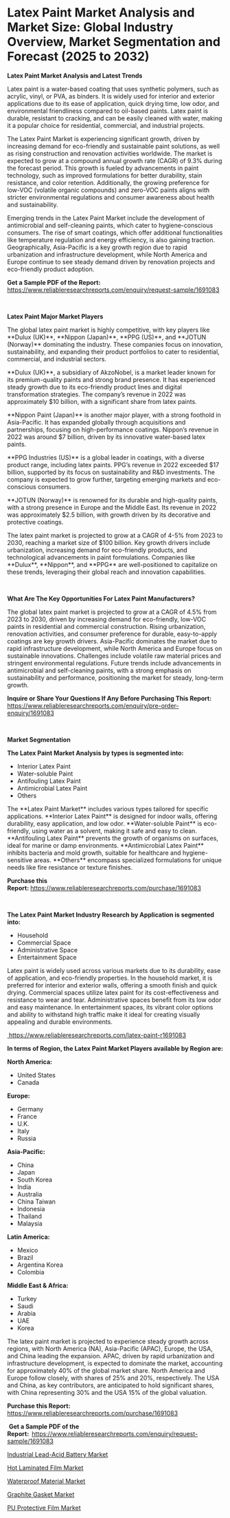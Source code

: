 <p><h1>Latex Paint Market Analysis and Market Size: Global Industry Overview, Market Segmentation and Forecast (2025 to 2032)</h1></p><p><strong>Latex Paint Market Analysis and Latest Trends</strong></p>
<p><p>Latex paint is a water-based coating that uses synthetic polymers, such as acrylic, vinyl, or PVA, as binders. It is widely used for interior and exterior applications due to its ease of application, quick drying time, low odor, and environmental friendliness compared to oil-based paints. Latex paint is durable, resistant to cracking, and can be easily cleaned with water, making it a popular choice for residential, commercial, and industrial projects.</p><p>The Latex Paint Market is experiencing significant growth, driven by increasing demand for eco-friendly and sustainable paint solutions, as well as rising construction and renovation activities worldwide. The market is expected to grow at a compound annual growth rate (CAGR) of 9.3% during the forecast period. This growth is fueled by advancements in paint technology, such as improved formulations for better durability, stain resistance, and color retention. Additionally, the growing preference for low-VOC (volatile organic compounds) and zero-VOC paints aligns with stricter environmental regulations and consumer awareness about health and sustainability.</p><p>Emerging trends in the Latex Paint Market include the development of antimicrobial and self-cleaning paints, which cater to hygiene-conscious consumers. The rise of smart coatings, which offer additional functionalities like temperature regulation and energy efficiency, is also gaining traction. Geographically, Asia-Pacific is a key growth region due to rapid urbanization and infrastructure development, while North America and Europe continue to see steady demand driven by renovation projects and eco-friendly product adoption.</p></p>
<p><strong>Get a Sample PDF of the Report:&nbsp;</strong> <a href="https://www.reliableresearchreports.com/enquiry/request-sample/1691083?utm_campaign=24&utm_medium=2&utm_source=Github&utm_content=ia&utm_term=24012025&utm_id=latex-paint">https://www.reliableresearchreports.com/enquiry/request-sample/1691083</a></p>
<p>&nbsp;</p>
<p><strong>Latex Paint Major Market Players</strong></p>
<p><p>The global latex paint market is highly competitive, with key players like **Dulux (UK)**, **Nippon (Japan)**, **PPG (US)**, and **JOTUN (Norway)** dominating the industry. These companies focus on innovation, sustainability, and expanding their product portfolios to cater to residential, commercial, and industrial sectors.</p><p>**Dulux (UK)**, a subsidiary of AkzoNobel, is a market leader known for its premium-quality paints and strong brand presence. It has experienced steady growth due to its eco-friendly product lines and digital transformation strategies. The company’s revenue in 2022 was approximately $10 billion, with a significant share from latex paints.</p><p>**Nippon Paint (Japan)** is another major player, with a strong foothold in Asia-Pacific. It has expanded globally through acquisitions and partnerships, focusing on high-performance coatings. Nippon’s revenue in 2022 was around $7 billion, driven by its innovative water-based latex paints.</p><p>**PPG Industries (US)** is a global leader in coatings, with a diverse product range, including latex paints. PPG’s revenue in 2022 exceeded $17 billion, supported by its focus on sustainability and R&D investments. The company is expected to grow further, targeting emerging markets and eco-conscious consumers.</p><p>**JOTUN (Norway)** is renowned for its durable and high-quality paints, with a strong presence in Europe and the Middle East. Its revenue in 2022 was approximately $2.5 billion, with growth driven by its decorative and protective coatings.</p><p>The latex paint market is projected to grow at a CAGR of 4-5% from 2023 to 2030, reaching a market size of $100 billion. Key growth drivers include urbanization, increasing demand for eco-friendly products, and technological advancements in paint formulations. Companies like **Dulux**, **Nippon**, and **PPG** are well-positioned to capitalize on these trends, leveraging their global reach and innovation capabilities.</p></p>
<p>&nbsp;</p>
<p><strong>What Are The Key Opportunities For Latex Paint Manufacturers?</strong></p>
<p><p>The global latex paint market is projected to grow at a CAGR of 4.5% from 2023 to 2030, driven by increasing demand for eco-friendly, low-VOC paints in residential and commercial construction. Rising urbanization, renovation activities, and consumer preference for durable, easy-to-apply coatings are key growth drivers. Asia-Pacific dominates the market due to rapid infrastructure development, while North America and Europe focus on sustainable innovations. Challenges include volatile raw material prices and stringent environmental regulations. Future trends include advancements in antimicrobial and self-cleaning paints, with a strong emphasis on sustainability and performance, positioning the market for steady, long-term growth.</p></p>
<p><strong>Inquire or Share Your Questions If Any Before Purchasing This Report:</strong> <a href="https://www.reliableresearchreports.com/enquiry/pre-order-enquiry/1691083?utm_campaign=24&utm_medium=2&utm_source=Github&utm_content=ia&utm_term=24012025&utm_id=latex-paint">https://www.reliableresearchreports.com/enquiry/pre-order-enquiry/1691083</a></p>
<p>&nbsp;</p>
<p><strong>Market Segmentation</strong></p>
<p><strong>The Latex Paint Market Analysis by types is segmented into:</strong></p>
<p><ul><li>Interior Latex Paint</li><li>Water-soluble Paint</li><li>Antifouling Latex Paint</li><li>Antimicrobial Latex Paint</li><li>Others</li></ul></p>
<p><p>The **Latex Paint Market** includes various types tailored for specific applications. **Interior Latex Paint** is designed for indoor walls, offering durability, easy application, and low odor. **Water-soluble Paint** is eco-friendly, using water as a solvent, making it safe and easy to clean. **Antifouling Latex Paint** prevents the growth of organisms on surfaces, ideal for marine or damp environments. **Antimicrobial Latex Paint** inhibits bacteria and mold growth, suitable for healthcare and hygiene-sensitive areas. **Others** encompass specialized formulations for unique needs like fire resistance or texture finishes.</p></p>
<p><strong>Purchase this Report:&nbsp;</strong><a href="https://www.reliableresearchreports.com/purchase/1691083?utm_campaign=24&utm_medium=2&utm_source=Github&utm_content=ia&utm_term=24012025&utm_id=latex-paint">https://www.reliableresearchreports.com/purchase/1691083</a></p>
<p>&nbsp;</p>
<p><strong>The Latex Paint Market Industry Research by Application is segmented into:</strong></p>
<p><ul><li>Household</li><li>Commercial Space</li><li>Administrative Space</li><li>Entertainment Space</li></ul></p>
<p><p>Latex paint is widely used across various markets due to its durability, ease of application, and eco-friendly properties. In the household market, it is preferred for interior and exterior walls, offering a smooth finish and quick drying. Commercial spaces utilize latex paint for its cost-effectiveness and resistance to wear and tear. Administrative spaces benefit from its low odor and easy maintenance. In entertainment spaces, its vibrant color options and ability to withstand high traffic make it ideal for creating visually appealing and durable environments.</p></p>
<p><a href="https://www.reliableresearchreports.com/latex-paint-r1691083?utm_campaign=24&utm_medium=2&utm_source=Github&utm_content=ia&utm_term=24012025&utm_id=latex-paint">&nbsp;https://www.reliableresearchreports.com/latex-paint-r1691083</a></p>
<p><strong>In terms of Region, the Latex Paint Market Players available by Region are:</strong></p>
<p>
    <p> <strong> North America: </strong>
        <ul>
            <li>United States</li>
            <li>Canada</li>
        </ul>
        </p> 
    <p> <strong> Europe: </strong>
        <ul>
            <li>Germany</li>
            <li>France</li>
            <li>U.K.</li>
            <li>Italy</li>
            <li>Russia</li>
        </ul>
        </p> 
    <p> <strong> Asia-Pacific: </strong>
        <ul>
            <li>China</li>
            <li>Japan</li>
            <li>South Korea</li>
            <li>India</li>
            <li>Australia</li>
            <li>China Taiwan</li>
            <li>Indonesia</li>
            <li>Thailand</li>
            <li>Malaysia</li>
        </ul>
        </p> 
    <p> <strong> Latin America: </strong>
        <ul>
            <li>Mexico</li>
            <li>Brazil</li>
            <li>Argentina Korea</li>
            <li>Colombia</li>
        </ul>
        </p> 
    <p> <strong> Middle East & Africa: </strong>
        <ul>
            <li>Turkey</li>
            <li>Saudi</li>
            <li>Arabia</li>
            <li>UAE</li>
            <li>Korea</li>
        </ul>
    </p>
    </p>
<p><p>The latex paint market is projected to experience steady growth across regions, with North America (NA), Asia-Pacific (APAC), Europe, the USA, and China leading the expansion. APAC, driven by rapid urbanization and infrastructure development, is expected to dominate the market, accounting for approximately 40% of the global market share. North America and Europe follow closely, with shares of 25% and 20%, respectively. The USA and China, as key contributors, are anticipated to hold significant shares, with China representing 30% and the USA 15% of the global valuation.</p></p>
<p><strong>Purchase this Report: </strong><a href="https://www.reliableresearchreports.com/purchase/1691083?utm_campaign=24&utm_medium=2&utm_source=Github&utm_content=ia&utm_term=24012025&utm_id=latex-paint">https://www.reliableresearchreports.com/purchase/1691083</a></p>
<p>&nbsp;<strong>Get a Sample PDF of the Report:&nbsp;&nbsp;</strong><a href="https://www.reliableresearchreports.com/enquiry/request-sample/1691083?utm_campaign=24&utm_medium=2&utm_source=Github&utm_content=ia&utm_term=24012025&utm_id=latex-paint">https://www.reliableresearchreports.com/enquiry/request-sample/1691083</a></p>
<p><strong></strong></p>
<p><p><a href="https://www.linkedin.com/pulse/industrial-lead-acid-battery-industry-forecast-report-eaatf?utm_campaign=24&utm_medium=2&utm_source=Github&utm_content=ia&utm_term=24012025&utm_id=latex-paint">Industrial Lead-Acid Battery Market</a></p><p><a href="https://www.linkedin.com/pulse/size-globalhot-laminated-film-market-compounded-annual-growth-rpcxe?utm_campaign=24&utm_medium=2&utm_source=Github&utm_content=ia&utm_term=24012025&utm_id=latex-paint">Hot Laminated Film Market</a></p><p><a href="https://github.com/steidmindy199393/Market-Research-Report-List-1/blob/main/waterproof-material-market.md?utm_campaign=24&utm_medium=2&utm_source=Github&utm_content=ia&utm_term=24012025&utm_id=latex-paint">Waterproof Material Market</a></p><p><a href="https://github.com/yazminwollma30/Market-Research-Report-List-1/blob/main/graphite-gasket-market.md?utm_campaign=24&utm_medium=2&utm_source=Github&utm_content=ia&utm_term=24012025&utm_id=latex-paint">Graphite Gasket Market</a></p><p><a href="https://www.linkedin.com/pulse/analyzing-pu-protective-film-markets-size-share-revenue-sslsc?utm_campaign=24&utm_medium=2&utm_source=Github&utm_content=ia&utm_term=24012025&utm_id=latex-paint">PU Protective Film Market</a></p></p>